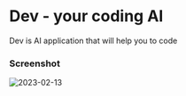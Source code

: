 # Dev - your coding AI
<p>Dev is AI application that will help you to code</p>

### Screenshot

![2023-02-13](https://user-images.githubusercontent.com/116832376/218419793-c4b0e409-2abb-4a14-9e72-5de8a3bdf2e4.png)
